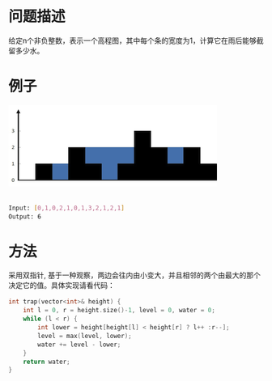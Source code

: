 # 问题描述

给定n个非负整数，表示一个高程图，其中每个条的宽度为1，计算它在雨后能够截留多少水。

# 例子

![img](assets/rainwatertrap.png)

```bash

Input: [0,1,0,2,1,0,1,3,2,1,2,1]
Output: 6

```

# 方法

采用双指针, 基于一种观察，两边会往内由小变大，并且相邻的两个由最大的那个决定它的值。具体实现请看代码：

```c++
int trap(vector<int>& height) {
    int l = 0, r = height.size()-1, level = 0, water = 0;
    while (l < r) {
        int lower = height[height[l] < height[r] ? l++ :r--];
        level = max(level, lower);
        water += level - lower;
    }
    return water;
}
```